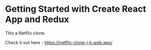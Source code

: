 # Getting Started with Create React App and Redux
This a Netflix clone. 


Check it out here - https://netflix-clone-j-k.web.app/
